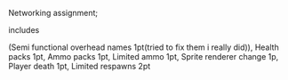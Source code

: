Networking assignment;

includes

(Semi functional overhead names 1pt(tried to fix them i really did)),
Health packs 1pt,
Ammo packs 1pt,
Limited ammo 1pt,
Sprite renderer change 1p,
Player death 1pt,
Limited respawns 2pt
